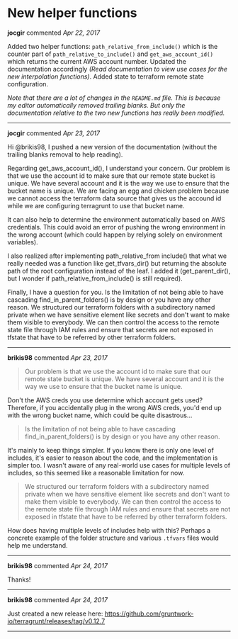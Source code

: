 # New helper functions

**jocgir** commented *Apr 22, 2017*

Added two helper functions: `path_relative_from_include()` which is the counter part of `path_relative_to_include()` and `get_aws_account_id()` which returns the current AWS account number.
Updated the documentation accordingly _(Read documentation to view use cases for the new interpolation functions)_.
Added state to terraform remote state configuration.

_Note that there are a lot of changes in the `README.md` file. This is because my editor automatically removed trailing blanks. But only the documentation relative to the two new functions has really been modified._
<br />
***


**jocgir** commented *Apr 23, 2017*

Hi @brikis98, I pushed a new version of the documentation (without the trailing blanks removal to help reading).

Regarding get_aws_account_id(), I understand your concern. Our problem is that we use the account id to make sure that our remote state bucket is unique. We have several account and it is the way we use to ensure that the bucket name is unique. We are facing an egg and chicken problem because we cannot access the terraform data source that gives us the accound id while we are configuring terragrunt to use that bucket name.

It can also help to determine the environment automatically based on AWS credentials. This could avoid an error of pushing the wrong environment in the wrong account (which could happen by relying solely on environment variables).

I also realized after implementing path_relative_from include() that what we really needed was a function like get_tfvars_dir() but returning the absolute path of the root configuration instead of the leaf. I added it (get_parent_dir(), but I wonder if path_relative_from_include() is still required).

Finally, I have a question for you. Is the limitation of not being able to have cascading find_in_parent_folders() is by design or you have any other reason. We structured our terraform folders with a subdirectory named private when we have sensitive element like secrets and don't want to make them visible to everybody. We can then control the access to the remote state file through IAM rules and ensure that secrets are not exposed in tfstate that have to be referred by other terraform folders.
***

**brikis98** commented *Apr 23, 2017*

> Our problem is that we use the account id to make sure that our remote state bucket is unique. We have several account and it is the way we use to ensure that the bucket name is unique.

Don't the AWS creds you use determine which account gets used? Therefore, if you accidentally plug in the wrong AWS creds, you'd end up with the wrong bucket name, which could be quite disastrous...

> Is the limitation of not being able to have cascading find_in_parent_folders() is by design or you have any other reason.

It's mainly to keep things simpler. If you know there is only one level of includes, it's easier to reason about the code, and the implementation is simpler too. I wasn't aware of any real-world use cases for multiple levels of includes, so this seemed like a reasonable limitation for now.

> We structured our terraform folders with a subdirectory named private when we have sensitive element like secrets and don't want to make them visible to everybody. We can then control the access to the remote state file through IAM rules and ensure that secrets are not exposed in tfstate that have to be referred by other terraform folders.

How does having multiple levels of includes help with this? Perhaps a concrete example of the folder structure and various `.tfvars` files would help me understand.
***

**brikis98** commented *Apr 24, 2017*

Thanks!
***

**brikis98** commented *Apr 24, 2017*

Just created a new release here: https://github.com/gruntwork-io/terragrunt/releases/tag/v0.12.7
***

